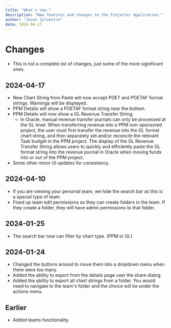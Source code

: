 ```yaml
---
title: "What's new."
description: "New features and changes to the Finjector Application."
author: "Jason Sylvestre"
date: 2024-04-17
---
```


# Changes

  - This is not a complete list of changes, just some of the more significant ones.

## 2024-04-17
  - New Chart String from Paste will now accept POET and POETAF format strings. Warnings will be displayed.
  - PPM Details will show a POETAF format string near the bottom.
  - PPM Details will now show a GL Revenue Transfer String.
    - In Oracle, manual revenue transfer journals can only be processed at the GL level.  When transferring revenue into a PPM non-sponsored project, the user must first transfer the revenue into the GL format chart string, and then separately set and/or reconcile the relevant Task budget in the PPM project.  The display of the GL Revenue Transfer String allows users to quickly and efficiently paste the GL format string into the revenue journal in Oracle when moving funds into or out of the PPM project.
  - Some other minor UI updates for consistency.

## 2024-04-10
  - If you are viewing your personal team, we hide the search bar as this is a special type of team.
  - Fixed up team edit permissions so they can create folders in the team. If they create a folder, they will have admin permissions to that folder.

## 2024-01-25

  - The search bar now can filter by chart type. (PPM or GL)

## 2024-01-24

  - Changed the buttons around to move them into a dropdown menu when there were too many.
  - Added the ability to export from the details page user the share dialog.
  - Added the ability to export all chart strings from a folder. You would need to navigate to the team's folder and the choice will be under the actions menu.

## Earlier
  - Added teams functionality.